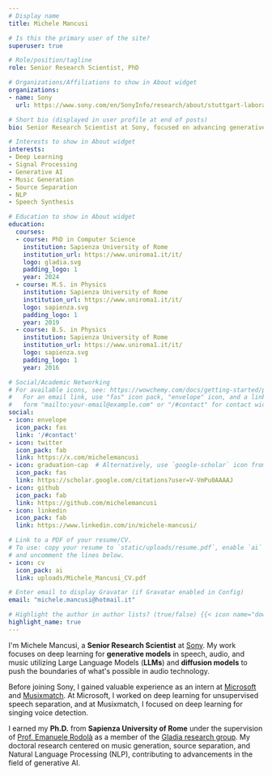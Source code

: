 ```yaml
---
# Display name
title: Michele Mancusi

# Is this the primary user of the site?
superuser: true

# Role/position/tagline
role: Senior Research Scientist, PhD

# Organizations/Affiliations to show in About widget
organizations:
- name: Sony
  url: https://www.sony.com/en/SonyInfo/research/about/stuttgart-laboratory1/

# Short bio (displayed in user profile at end of posts)
bio: Senior Research Scientist at Sony, focused on advancing generative audio models through deep learning

# Interests to show in About widget
interests:
- Deep Learning
- Signal Processing
- Generative AI
- Music Generation
- Source Separation
- NLP
- Speech Synthesis

# Education to show in About widget
education:
  courses:
  - course: PhD in Computer Science
    institution: Sapienza University of Rome
    institution_url: https://www.uniroma1.it/it/
    logo: gladia.svg
    padding_logo: 1
    year: 2024
  - course: M.S. in Physics
    institution: Sapienza University of Rome
    institution_url: https://www.uniroma1.it/it/
    logo: sapienza.svg
    padding_logo: 1
    year: 2019
  - course: B.S. in Physics
    institution: Sapienza University of Rome
    institution_url: https://www.uniroma1.it/it/
    logo: sapienza.svg
    padding_logo: 1
    year: 2016

# Social/Academic Networking
# For available icons, see: https://wowchemy.com/docs/getting-started/page-builder/#icons
#   For an email link, use "fas" icon pack, "envelope" icon, and a link in the
#   form "mailto:your-email@example.com" or "/#contact" for contact widget.
social:
- icon: envelope
  icon_pack: fas
  link: '/#contact'
- icon: twitter
  icon_pack: fab
  link: https://x.com/michelemancusi
- icon: graduation-cap  # Alternatively, use `google-scholar` icon from `ai` icon pack
  icon_pack: fas
  link: https://scholar.google.com/citations?user=V-VmPu0AAAAJ
- icon: github
  icon_pack: fab
  link: https://github.com/michelemancusi
- icon: linkedin
  icon_pack: fab
  link: https://www.linkedin.com/in/michele-mancusi/

# Link to a PDF of your resume/CV.
# To use: copy your resume to `static/uploads/resume.pdf`, enable `ai` icons in `params.toml`, 
# and uncomment the lines below.
- icon: cv
  icon_pack: ai
  link: uploads/Michele_Mancusi_CV.pdf

# Enter email to display Gravatar (if Gravatar enabled in Config)
email: "michele.mancusi@hotmail.it"

# Highlight the author in author lists? (true/false) {{< icon name="download" pack="fas" >}} Download my {{< staticref "uploads/demo_resume.pdf" "newtab" >}}CV{{< /staticref >}}.
highlight_name: true
---
```


I'm Michele Mancusi, a **Senior Research Scientist** at [Sony](https://www.sony.com/en/SonyInfo/research/about/stuttgart-laboratory1/). My work focuses on deep learning for **generative models** in speech, audio, and music utilizing Large Language Models (**LLMs**) and **diffusion models** to push the boundaries of what's possible in audio technology.

Before joining Sony, I gained valuable experience as an intern at [Microsoft](https://www.microsoft.com/en-us/research/research-area/audio-acoustics/?) and [Musixmatch](https://about.musixmatch.com/). At Microsoft, I worked on deep learning for unsupervised speech separation, and at Musixmatch, I focused on deep learning for singing voice detection.

I earned my **Ph.D.** from **Sapienza University of Rome** under the supervision of [Prof. Emanuele Rodolà](https://gladia.di.uniroma1.it/authors/rodola/) as a member of the [Gladia research group](https://gladia.di.uniroma1.it/). My doctoral research centered on music generation, source separation, and Natural Language Processing (NLP), contributing to advancements in the field of generative AI.


